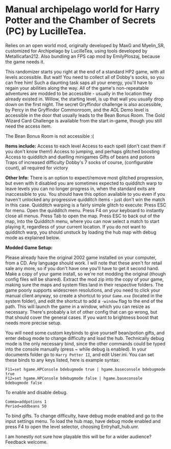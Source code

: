 # Manual archipelago world for Harry Potter and the Chamber of Secrets (PC) by LucilleTea.
Relies on an open world mod, originally developed by MaxG and Myelin_SR, customized for Archipelago by LucilleTea, using tools developed by Metallicafan212. Also bundling an FPS cap mod by EmilyPloszaj, because the game needs it.

This randomizer starts you right at the end of a standard HP2 game, with all levels accessible. But wait! You need to collect all of Dobby's socks, so you can free him! Such a daunting task saps all your energy, you'll have to regain your abilities along the way.
All of the game's non-repeatable adventures are modded to be accessible - usually in the location they already existed in. Willow, the starting level, is up that wall you usually drop down on the first night. The secret Gryffindor challenge is also accessible, by Percy in the Gryffindor Commonroom, and the AOL Demo level is accessible in the door that usually leads to the Bean Bonus Room. The Gold Wizard Card Challenge is available from the start in-game, though you still need the access item.

The Bean Bonus Room is not accessible :(

**Items include:**
Access to each level
Access to each spell (don't cast them if you don't know them!)
Access to jumping, and perhaps glitched boosting
Access to quidditch and duelling minigames
Gifts of beans and potions
Traps of increased difficulty
Dobby's 7 socks of course, (configurable count), all required for victory

**Other Info:**
There is an option to expect/remove most glitched progression, but even with it disabled you are sometimes expected to quidditch warp to leave levels you can no longer progress in, when the standard exits are inaccessible to you. You should have this option available to you even if you haven't unlocked any progressive quidditch items - just don't win the match in this case. Quidditch warping is a fairly simple glitch to execute: Press ESC for menu. Open the quidditch menu. Press F4 on your keyboard to instantly close all menus. Press Tab to open the map. Press ESC to back out of the map, into the Quidditch menu, where you can now select a match to start playing it, regardless of your current location.
If you do not want to quidditch warp, you should unstuck by loading the hub map with debug mode as explained below.

**Modded Game Setup:**

Please already have the original 2002 game installed on your computer, from a CD. Any language should work. I will note that these aren't for retail sale any more, so if you don't have one you'll have to get it second hand. Make a copy of your game install, so we're not modding the original (though config files will be shared).
Extract the mod zip into the copy of your game, making sure the maps and system files land in their respective folders.
The game poorly supports widescreen resolutions, and you need to click your manual client anyway, so create a shortcut to your `Game.exe` (located in the system folder), and edit the shortcut to add a `-window` flag to the end of the path. This will launch the game in a window, which you can resize as necessary.
There's probably a lot of other config that can go wrong, but that should cover the general cases. If you want to brightness boost that needs more precise setup.

You will need some custom keybinds to give yourself bean/potion gifts, and enter debug mode to change difficulty and load the hub. Technically debug mode is the only necessary bind, since the other commands could be typed into the console manually (press ~ while debug is enabled).
In your documents folder go to `Harry Potter II`, and edit User.ini. You can set these binds to any keys listed, here is example syntax:
```
F11=set hgame.HPConsole bdebugmode true | hgame.baseconsole bdebugmode true
F12=set hgame.HPConsole bdebugmode false | hgame.baseconsole bdebugmode false
```
To enable and disable debug.
```
Comma=addpotions 1
Period=addbeans 50
```
To bind gifts.
To change difficulty, have debug mode enabled and go to the input settings menu.
To load the hub map, have debug mode enabled and press F4 to open the level selector, choosing Entryhall_hub.unr.


I am honestly not sure how playable this will be for a wider audience? Feedback welcome.